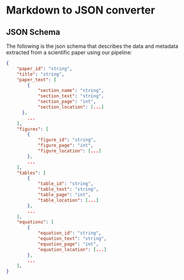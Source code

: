 # Markdown to JSON converter

## JSON Schema

The following is the json schema that describes the data and metadata extracted from a scientific paper using our pipeline: 
```json
{
    "paper_id": "string",
    "title": "string",
    "paper_text": [
        {
            "section_name": "string",
            "section_text": "string",
            "section_page": "int",
            "section_location": [...]
      },
        ...
    ],
    "figures": [
        {
            "figure_id": "string",
            "figure_page": "int",
            "figure_location": [...]
        },
        ...
    ],
    "tables": [
        {
            "table_id": "string",
            "table_text": "string",
            "table_page": "int",
            "table_location": [...]
        },
        ...
    ],
    "equations": [
        {
            "equation_id": "string",
            "equation_text": "string",
            "equation_page": "int",
            "equation_location": [...]
        },
        ...
    ],
}
```